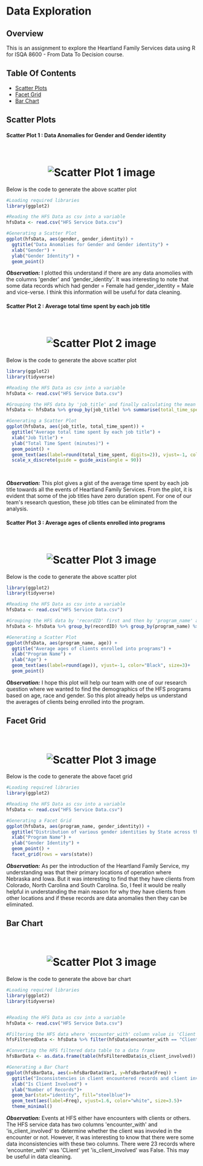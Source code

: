 # Data Exploration

## Overview
This is an assignment to explore the Heartland Family Services data using R for ISQA 8600 - From Data To Decision course. 

## Table Of Contents
* [Scatter Plots](#scatter-plots)
* [Facet Grid](#facet-grid)
* [Bar Chart](#bar-chart)

## Scatter Plots

#### Scatter Plot 1 : Data Anomalies for Gender and Gender identity

<h1 align="center">
  <br>
  <img src="https://github.com/Shravya9506/ISQA8600_DataExploration/blob/main/Plots/ScatterPlot1.png" alt="Scatter Plot 1 image">
  <br>
</h1>

Below is the code to generate the above scatter plot

```r
#Loading required libraries
library(ggplot2)

#Reading the HFS Data as csv into a variable
hfsData <- read.csv("HFS Service Data.csv")

#Generating a Scatter Plot
ggplot(hfsData, aes(gender, gender_identity)) + 
  ggtitle("Data Anomalies for Gender and Gender identity") + 
  xlab("Gender") + 
  ylab("Gender Identity") +
  geom_point()
```

**_Observation:_** I plotted this understand if there are any data anomolies with the columns 'gender' and 'gender_identity'. It was interesting to note that some data records which had gender = Female had gender_identity = Male and vice-verse. I think this information will be useful for data cleaning. 

#### Scatter Plot 2 : Average total time spent by each job title

<h1 align="center">
  <br>
  <img src="https://github.com/Shravya9506/ISQA8600_DataExploration/blob/main/Plots/ScatterPlot2.png" alt="Scatter Plot 2 image">
  <br>
</h1>

Below is the code to generate the above scatter plot

```r
library(ggplot2)
library(tidyverse)

#Reading the HFS Data as csv into a variable
hfsData <- read.csv("HFS Service Data.csv")

#Grouping the HFS data by 'job_title' and finally calculating the mean of 'total_duration_num'
hfsData <- hfsData %>% group_by(job_title) %>% summarise(total_time_spent = mean(total_duration_num))

#Generating a Scatter Plot
ggplot(hfsData, aes(job_title, total_time_spent)) +
  ggtitle("Average total time spent by each job title") +
  xlab("Job Title") +
  ylab("Total Time Spent (minutes)") +
  geom_point() +
  geom_text(aes(label=round(total_time_spent, digits=2)), vjust=-1, color="Black", size=3)+
  scale_x_discrete(guide = guide_axis(angle = 90))
  
       
```

**_Observation:_** This plot gives a gist of the average time spent by each job title towards all the events of Heartland Family Services. From the plot, it is evident that some of the job titles have zero duration spent. For one of our team's research question, these job titles can be eliminated from the analysis.

#### Scatter Plot 3 : Average ages of clients enrolled into programs

<h1 align="center">
  <br>
  <img src="https://github.com/Shravya9506/ISQA8600_DataExploration/blob/main/Plots/ScatterPlot3.png" alt="Scatter Plot 3 image">
  <br>
</h1>

Below is the code to generate the above scatter plot

```r
library(ggplot2)
library(tidyverse)

#Reading the HFS Data as csv into a variable
hfsData <- read.csv("HFS Service Data.csv")

#Grouping the HFS data by 'recordID' first and then by 'program_name' and finally calculating the mean of ages
hfsData <- hfsData %>% group_by(recordID) %>% group_by(program_name) %>% summarise(age = mean(age))

#Generating a Scatter Plot
ggplot(hfsData, aes(program_name, age)) + 
  ggtitle("Average ages of clients enrolled into programs") + 
  xlab("Program Name") + 
  ylab("Age") +
  geom_text(aes(label=round(age)), vjust=-1, color="Black", size=3)+
  geom_point()
```

**_Observation:_** I hope this plot will help our team with one of our research question where we wanted to find the demographics of the HFS programs based on age, race and gender. So this plot already helps us understand the averages of clients being enrolled into the program. 


## Facet Grid

<h1 align="center">
  <br>
  <img src="https://github.com/Shravya9506/ISQA8600_DataExploration/blob/main/Plots/FacetGrid.png" alt="Scatter Plot 3 image">
  <br>
</h1>

Below is the code to generate the above facet grid

```r
#Loading required libraries
library(ggplot2)

#Reading the HFS Data as csv into a variable
hfsData <- read.csv("HFS Service Data.csv")

#Generating a Facet Grid
ggplot(hfsData, aes(program_name, gender_identity)) + 
  ggtitle("Distribution of various gender identities by State across the Programs") +
  xlab("Program Name") + 
  ylab("Gender Identity") +
  geom_point() + 
  facet_grid(rows = vars(state))
```

**_Observation:_** As per the introduction of the Heartland Family Service, my understanding was that their primary locations of operation where Nebraska and Iowa. But it was interesting to find that they have clients from Colorado, North Carolina and South Carolina. So, I feel it would be really helpful in understanding the main reason for why they have clients from other locations and if these records are data anomalies then they can be eliminated.


## Bar Chart

<h1 align="center">
  <br>
  <img src="https://github.com/Shravya9506/ISQA8600_DataExploration/blob/main/Plots/BarChart.png" alt="Scatter Plot 3 image">
  <br>
</h1>

Below is the code to generate the above bar chart

```r
#Loading required libraries
library(ggplot2)
library(tidyverse)


#Reading the HFS Data as csv into a variable
hfsData <- read.csv("HFS Service Data.csv")

#Filtering the HFS data where 'encounter_with' column value is 'Client'
hfsFilteredData <- hfsData %>% filter(hfsData$encounter_with == "Client")

#Converting the HFS filtered data table to a data frame
hfsBarData <- as.data.frame(table(hfsFilteredData$is_client_involved)) 

#Generating a Bar Chart 
ggplot(hfsBarData, aes(x=hfsBarData$Var1, y=hfsBarData$Freq)) +
  ggtitle("Inconsistencies in client encountered records and client involved records")+
  xlab("Is Client Involved") + 
  ylab("Number of Records")+ 
  geom_bar(stat="identity", fill="steelblue")+
  geom_text(aes(label=Freq), vjust=1.6, color="white", size=3.5)+
  theme_minimal()
```

**_Observation:_** Events at HFS either have encounters with clients or others. The HFS service data has two columns 'encounter_with' and 'is_client_involved' to determine whether the client was invovled in the encounter or not. However, it was interesting to know that there were some data inconsistencies with these two columns. There were 23 records where 'encounter_with' was 'CLient' yet 'is_client_involved' was False. This may be useful in data cleaning.
